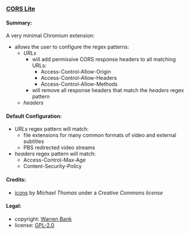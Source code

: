 ### [CORS Lite](https://github.com/warren-bank/crx-cors-lite)

#### Summary:

A very minimal Chromium extension:
* allows the user to configure the regex patterns:
  * _URLs_
    * will add permissive CORS response headers to all matching URLs:
      * Access-Control-Allow-Origin
      * Access-Control-Allow-Headers
      * Access-Control-Allow-Methods
    * will remove all response headers that match the _headers_ regex pattern
  * _headers_

#### Default Configuration:

* _URLs_ regex pattern will match:
  * file extensions for many common formats of video and external subtitles
  * PBS redirected video streams
* _headers_ regex pattern will match:
  * Access-Control-Max-Age
  * Content-Security-Policy

#### Credits:

* [icons](https://veryicon.com/icons/food--drinks/beer/coors-beer-glass.html) by _Michael Thomas_ under a _Creative Commons license_

#### Legal:

* copyright: [Warren Bank](https://github.com/warren-bank)
* license: [GPL-2.0](https://www.gnu.org/licenses/old-licenses/gpl-2.0.txt)
